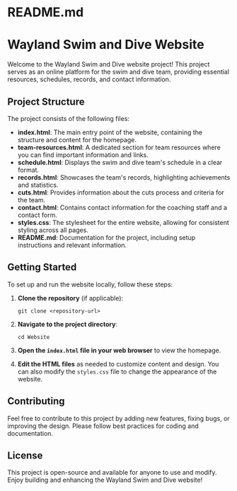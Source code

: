 # README.md

# Wayland Swim and Dive Website

Welcome to the Wayland Swim and Dive website project! This project serves as an online platform for the swim and dive team, providing essential resources, schedules, records, and contact information.

## Project Structure

The project consists of the following files:

- **index.html**: The main entry point of the website, containing the structure and content for the homepage.
- **team-resources.html**: A dedicated section for team resources where you can find important information and links.
- **schedule.html**: Displays the swim and dive team's schedule in a clear format.
- **records.html**: Showcases the team's records, highlighting achievements and statistics.
- **cuts.html**: Provides information about the cuts process and criteria for the team.
- **contact.html**: Contains contact information for the coaching staff and a contact form.
- **styles.css**: The stylesheet for the entire website, allowing for consistent styling across all pages.
- **README.md**: Documentation for the project, including setup instructions and relevant information.

## Getting Started

To set up and run the website locally, follow these steps:

1. **Clone the repository** (if applicable):
   ```
   git clone <repository-url>
   ```

2. **Navigate to the project directory**:
   ```
   cd Website
   ```

3. **Open the `index.html` file in your web browser** to view the homepage.

4. **Edit the HTML files** as needed to customize content and design. You can also modify the `styles.css` file to change the appearance of the website.

## Contributing

Feel free to contribute to this project by adding new features, fixing bugs, or improving the design. Please follow best practices for coding and documentation.

## License

This project is open-source and available for anyone to use and modify. Enjoy building and enhancing the Wayland Swim and Dive website!